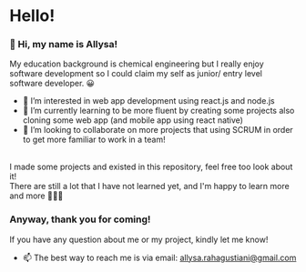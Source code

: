 # Hello!
### 👋 Hi, my name is Allysa!
My education background is chemical engineering but I really enjoy software development so I could claim my self as junior/ entry level software developer. 😀
<br>
- 👀 I’m interested in web app development using react.js and node.js
- 🌱 I’m currently learning to be more fluent by creating some projects also cloning some web app (and mobile app using react native) 
- 💞️ I’m looking to collaborate on more projects that using SCRUM in order to get more familiar to work in a team! 
<br>
I made some projects and existed in this repository, feel free too look about it!
<br>
There are still a lot that I have not learned yet, and I'm happy to learn more and more 👩🏼‍🏫
<br>

### Anyway, thank you for coming!
If you have any question about me or my project, kindly let me know!

- 📫 The best way to reach me is via email: allysa.rahagustiani@gmail.com 

<!---
allysarh/allysarh is a ✨ special ✨ repository because its `README.md` (this file) appears on your GitHub profile.
You can click the Preview link to take a look at your changes.
--->
